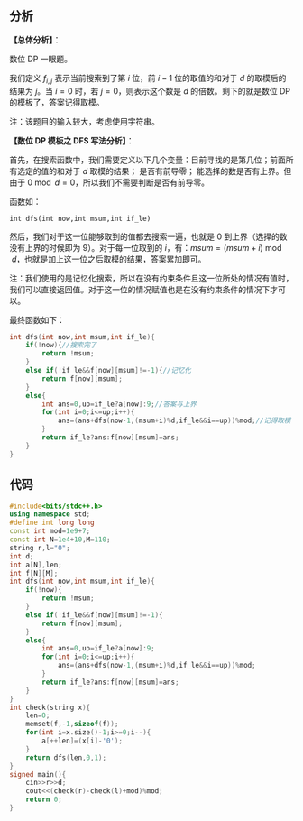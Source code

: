 ## 分析

**【总体分析】**：

数位 DP 一眼题。

我们定义 $\mathit{f}_{i,j}$ 表示当前搜索到了第 $i$ 位，前 $i-1$ 位的取值的和对于 $d$ 的取模后的结果为 $j$。当 $i=0$ 时，若 $j=0$，则表示这个数是 $d$ 的倍数。剩下的就是数位 DP 的模板了，答案记得取模。

注：该题目的输入较大，考虑使用字符串。

**【数位 DP 模板之 DFS 写法分析】**：

首先，在搜索函数中，我们需要定义以下几个变量：目前寻找的是第几位；前面所有选定的值的和对于 $d$ 取模的结果； 是否有前导零； 能选择的数是否有上界。但由于 $0 \bmod d =0$，所以我们不需要判断是否有前导零。

函数如：
```
int dfs(int now,int msum,int if_le)
```

然后，我们对于这一位能够取到的值都去搜索一遍，也就是 $0$ 到上界（选择的数没有上界的时候即为 $9$）。对于每一位取到的 $i$，有：$msum=(msum+i) \bmod d$，也就是加上这一位之后取模的结果，答案累加即可。

注：我们使用的是记忆化搜索，所以在没有约束条件且这一位所处的情况有值时，我们可以直接返回值。对于这一位的情况赋值也是在没有约束条件的情况下才可以。

最终函数如下：

```cpp
int dfs(int now,int msum,int if_le){
	if(!now){//搜索完了
		return !msum;
	}
	else if(!if_le&&f[now][msum]!=-1){//记忆化
		return f[now][msum];
	}
	else{
		int ans=0,up=if_le?a[now]:9;//答案与上界
		for(int i=0;i<=up;i++){
			ans=(ans+dfs(now-1,(msum+i)%d,if_le&&i==up))%mod;//记得取模
		}
		return if_le?ans:f[now][msum]=ans;
	}
}
```


## 代码

```cpp
#include<bits/stdc++.h>
using namespace std; 
#define int long long
const int mod=1e9+7;
const int N=1e4+10,M=110;
string r,l="0";
int d;
int a[N],len;
int f[N][M];
int dfs(int now,int msum,int if_le){
	if(!now){
		return !msum;
	}
	else if(!if_le&&f[now][msum]!=-1){
		return f[now][msum];
	}
	else{
		int ans=0,up=if_le?a[now]:9;
		for(int i=0;i<=up;i++){
			ans=(ans+dfs(now-1,(msum+i)%d,if_le&&i==up))%mod;
		}
		return if_le?ans:f[now][msum]=ans;
	}
}
int check(string x){
	len=0;
	memset(f,-1,sizeof(f));
	for(int i=x.size()-1;i>=0;i--){
		a[++len]=(x[i]-'0');
	}
	return dfs(len,0,1);
}
signed main(){
	cin>>r>>d;
	cout<<(check(r)-check(l)+mod)%mod;
	return 0;
}
```

